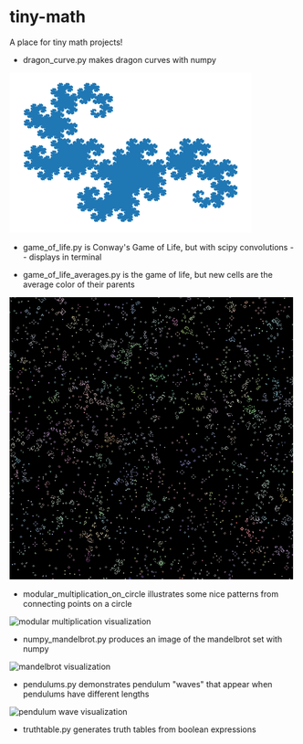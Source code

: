 # tiny-math
A place for tiny math projects!


* dragon_curve.py makes dragon curves with numpy

![dragon curve image](dragon_curve.png)

* game_of_life.py is Conway's Game of Life, but with scipy convolutions -- displays in terminal

* game_of_life_averages.py is the game of life, but new cells are the average color of their parents

![game_of_life visualization](game_of_life_averages.png)

* modular_multiplication_on_circle illustrates some nice patterns from connecting points on a circle

![modular multiplication visualization](modular.gif)

* numpy_mandelbrot.py produces an image of the mandelbrot set with numpy

![mandelbrot visualization](mandelbrot.gif)

* pendulums.py demonstrates pendulum "waves" that appear when pendulums have different lengths

![pendulum wave visualization](pendulum.gif)

* truthtable.py generates truth tables from boolean expressions
